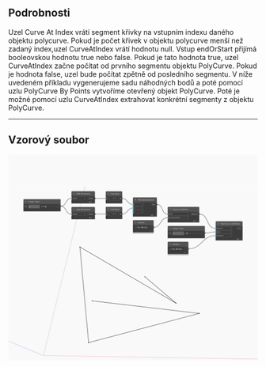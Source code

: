 ## Podrobnosti
Uzel Curve At Index vrátí segment křivky na vstupním indexu daného objektu polycurve. Pokud je počet křivek v objektu polycurve menší než zadaný index,uzel CurveAtIndex vrátí hodnotu null. Vstup endOrStart přijímá booleovskou hodnotu true nebo false. Pokud je tato hodnota true, uzel CurveAtIndex začne počítat od prvního segmentu objektu PolyCurve. Pokud je hodnota false, uzel bude počítat zpětně od posledního segmentu. V níže uvedeném příkladu vygenerujeme sadu náhodných bodů a poté pomocí uzlu PolyCurve By Points vytvoříme otevřený objekt PolyCurve. Poté je možné pomocí uzlu CurveAtIndex extrahovat konkrétní segmenty z objektu PolyCurve.
___
## Vzorový soubor

![CurveAtIndex](./Autodesk.DesignScript.Geometry.PolyCurve.CurveAtIndex_img.jpg)

